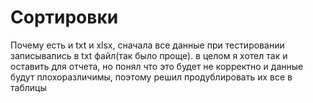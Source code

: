 # Сортировки

Почему есть и txt и xlsx, сначала все данные при тестировании записывались в txt файл(так было проще). в целом я хотел так и оставить для отчета, но понял что это будет не корректно и данные будут плохоразличимы, поэтому решил продублировать их все в таблицы
